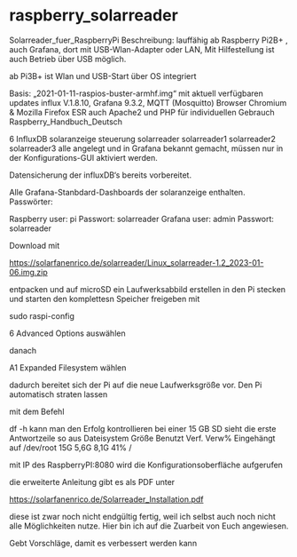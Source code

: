 # raspberry_solarreader
Solarreader_fuer_RaspberryPi
Beschreibung:
lauffähig ab Raspberry Pi2B+  , auch Grafana, dort mit USB-Wlan-Adapter oder LAN, 
Mit Hilfestellung ist auch Betrieb über USB möglich.

ab Pi3B+ ist Wlan  und USB-Start über OS integriert

Basis: „2021-01-11-raspios-buster-armhf.img“  mit aktuell verfügbaren updates
             influx V.1.8.10, 
            Grafana 9.3.2, 
            MQTT (Mosquitto)
           Browser Chromium & Mozilla Firefox ESR
    auch 
         Apache2 und PHP für individuellen Gebrauch
         Raspberry_Handbuch_Deutsch

6 InfluxDB
                     solaranzeige
                     steuerung
                     solarreader
                     solarreader1
                     solarreader2
                     solarreader3
      alle angelegt und in Grafana bekannt gemacht,
      müssen nur in der Konfigurations-GUI aktiviert werden.

Datensicherung der influxDB‘s bereits vorbereitet. 

Alle Grafana-Stanbdard-Dashboards der solaranzeige enthalten.
Passwörter:

Raspberry
user: pi            Passwort: solarreader
Grafana
user: admin     Passwort: solarreader

Download mit

https://solarfanenrico.de/solarreader/Linux_solarreader-1.2_2023-01-06.img.zip


entpacken und auf microSD ein Laufwerksabbild erstellen
in den Pi stecken und starten
den komplettesn Speicher freigeben mit

sudo raspi-config

6 Advanced Options    auswählen

danach

A1 Expanded Filesystem     wählen

dadurch bereitet sich der Pi auf die neue Laufwerksgröße vor.
Den Pi automatisch straten lassen

mit dem Befehl

df -h kann man den Erfolg kontrollieren
bei einer 15 GB SD sieht die erste Antwortzeile so aus
Dateisystem Größe Benutzt Verf. Verw% Eingehängt auf
/dev/root        15G    5,6G    8,1G   41%        /


mit IP des RaspberryPI:8080 wird die Konfigurationsoberfläche aufgerufen

die erweiterte Anleitung gibt es als PDF unter

https://solarfanenrico.de/Solarreader_Installation.pdf 

diese ist zwar noch nicht endgültig fertig, weil ich selbst auch noch nicht alle Möglichkeiten nutze.
Hier bin ich auf die Zuarbeit von Euch angewiesen.

Gebt Vorschläge, damit es verbessert werden kann
